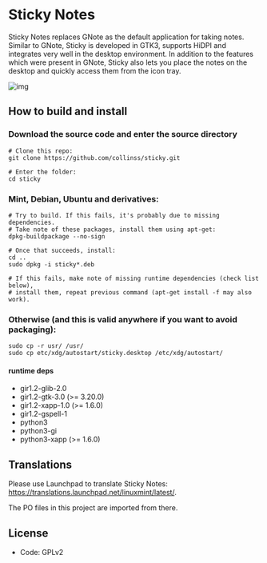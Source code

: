 # Sticky Notes
Sticky Notes replaces GNote as the default application for taking notes. Similar to GNote, Sticky is developed in GTK3, supports HiDPI and integrates very well in the desktop environment. In addition to the features which were present in GNote, Sticky also lets you place the notes on the desktop and quickly access them from the icon tray.

![img](https://linuxmint.com/pictures/screenshots/uma/sticky.png)


## How to build and install

### Download the source code and enter the source directory
```
# Clone this repo:
git clone https://github.com/collinss/sticky.git

# Enter the folder:
cd sticky
```
### Mint, Debian, Ubuntu and derivatives:
```
# Try to build. If this fails, it's probably due to missing dependencies.
# Take note of these packages, install them using apt-get:
dpkg-buildpackage --no-sign

# Once that succeeds, install:
cd ..
sudo dpkg -i sticky*.deb

# If this fails, make note of missing runtime dependencies (check list below),
# install them, repeat previous command (apt-get install -f may also work).
```
### Otherwise (and this is valid anywhere if you want to avoid packaging):
```
sudo cp -r usr/ /usr/
sudo cp etc/xdg/autostart/sticky.desktop /etc/xdg/autostart/
```

#### runtime deps
- gir1.2-glib-2.0
- gir1.2-gtk-3.0 (>= 3.20.0)
- gir1.2-xapp-1.0 (>= 1.6.0)
- gir1.2-gspell-1
- python3
- python3-gi
- python3-xapp (>= 1.6.0)

## Translations
Please use Launchpad to translate Sticky Notes: https://translations.launchpad.net/linuxmint/latest/.

The PO files in this project are imported from there.

## License
- Code: GPLv2

